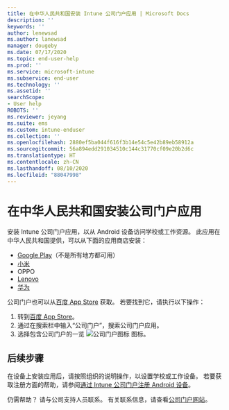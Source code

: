 ```yaml
---
title: 在中华人民共和国安装 Intune 公司门户应用 | Microsoft Docs
description: ''
keywords: ''
author: lenewsad
ms.author: lanewsad
manager: dougeby
ms.date: 07/17/2020
ms.topic: end-user-help
ms.prod: ''
ms.service: microsoft-intune
ms.subservice: end-user
ms.technology: ''
ms.assetid: ''
searchScope:
- User help
ROBOTS: ''
ms.reviewer: jeyang
ms.suite: ems
ms.custom: intune-enduser
ms.collection: ''
ms.openlocfilehash: 2880ef5ba044f616f3b14e54c5e42b89eb58912a
ms.sourcegitcommit: 56a894edd291034510c144c31770cf09e20b2d6c
ms.translationtype: HT
ms.contentlocale: zh-CN
ms.lasthandoff: 08/10/2020
ms.locfileid: "88047998"
---
```

# <a name="install-company-portal-app-in-peoples-republic-of-china"></a>在中华人民共和国安装公司门户应用

安装 Intune 公司门户应用，以从 Android 设备访问学校或工作资源。 此应用在中华人民共和国提供，可以从下面的应用商店安装： 

* [Google Play](https://go.microsoft.com/fwlink/?linkid=871947)（不是所有地方都可用）
* [小米](https://go.microsoft.com/fwlink/?linkid=836947) 
* OPPO
* [Lenovo](https://go.microsoft.com/fwlink/?linkid=2125082)
* [华为](https://go.microsoft.com/fwlink/?linkid=836948)


公司门户也可以从[百度 App Store](https://go.microsoft.com/fwlink/?linkid=2133565) 获取。 若要找到它，请执行以下操作：  
 
   1. 转到[百度 App Store](https://go.microsoft.com/fwlink/?linkid=2133565)。  
   2. 通过在搜索栏中输入“公司门户”，搜索公司门户应用。  
   3. 选择包含公司门户的一览 ![公司门户图标](./media/company-portal-logo-small-2006.png) 图标。  


## <a name="next-steps"></a>后续步骤  
在设备上安装应用后，请按照组织的说明操作，以设置学校或工作设备。 若要获取注册方面的帮助，请参阅[通过 Intune 公司门户注册 Android 设备](enroll-device-android-company-portal.md)。 


仍需帮助？ 请与公司支持人员联系。 有关联系信息，请查看[公司门户网站](https://go.microsoft.com/fwlink/?linkid=2010980)。
